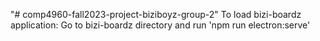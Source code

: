 "# comp4960-fall2023-project-biziboyz-group-2" 
To load bizi-boardz application: Go to bizi-boardz directory and run 'npm run electron:serve'
